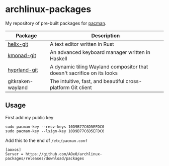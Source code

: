 # archlinux-packages

My repository of pre-built packages for [pacman](https://wiki.archlinux.org/title/pacman).

| Package                                            | Description                                                             |
| -------------------------------------------------- | ----------------------------------------------------------------------- |
| [helix-git](https://github.com/helix-editor/helix) | A text editor written in Rust                                           |
| [kmonad-git](https://github.com/kmonad/kmonad)     | An advanced keyboard manager written in Haskell                         |
| [hyprland-git](https://github.com/hyprwm/Hyprland) | A dynamic tiling Wayland compositor that doesn't sacrifice on its looks |
| gitkraken-wayland                                  | The intuitive, fast, and beautiful cross-platform Git client            |

## Usage

First add my public key
```
sudo pacman-key --recv-keys 10D9B77C6D5EFDC0
sudo pacman-key --lsign-key 10D9B77C6D5EFDC0
``` 

Add this to the end of `/etc/pacman.conf`
```
[aoxos]
Server = https://github.com/AOx0/archlinux-packages/releases/download/packages
```
